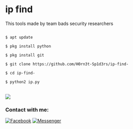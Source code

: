 # ip find
This tools made by team bads security researchers


```

$ apt update 

$ pkg install python

$ pkg install git

$ git clone https://github.com/H0rn3t-Sp1d3rs/ip-find-

$ cd ip-find-

$ python2 ip.py

```
<br>
<img src="https://user-images.githubusercontent.com/97798085/195194617-5f212d83-6964-4c8d-8fae-18893ab3ed3b.png">


<br>
<h3 align="left">Contact with me:</h3>
<p align="left">
<a href="https://www.facebook.com/H0rn3t.Sp1d3rs"><img title="Facebook" src="https://img.shields.io/badge/Facebook-red?style=for-the-badge&logo=facebook"></a>
<a href="https://www.facebook.com/call.me.H0rn3t.Sp1d3rs"><img title="Messenger" src="https://img.shields.io/badge/Messenger-red?style=for-the-badge&logo=messenger"></a>


